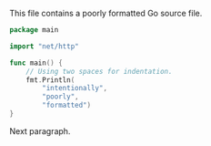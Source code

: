 This file contains a poorly formatted Go source file.

```go
package main

import "net/http"

func main() {
	// Using two spaces for indentation.
	fmt.Println(
		"intentionally",
		"poorly",
		"formatted")
}
```

Next paragraph.
